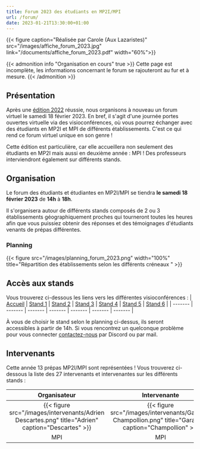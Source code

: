 ```yaml
---
title: Forum 2023 des étudiants en MP2I/MPI
url: /forum/
date: 2023-01-21T13:30:00+01:00
---
```


{{< figure caption="Réalisée par Carole (Aux Lazaristes)" src="/images/affiche_forum_2023.jpg" link="/documents/affiche_forum_2023.pdf" width="60%">}}

{{< admonition info "Organisation en cours" true >}}
Cette page est incomplète, les informations concernant le forum se rajouteront au fur et à mesure.
{{< /admonition >}}

## Présentation

Après une [édition 2022](/posts/forum-2022/) réussie, nous organisons à nouveau un forum virtuel le samedi 18 février 2023.
En bref, il s'agit d'une journée portes ouvertes virtuelle via des visioconférences, où vous pourrez échanger avec des étudiants en MP2I et MPI de différents établissements. C'est ce qui rend ce forum virtuel unique en son genre !

Cette édition est particulière, car elle accueillera non seulement des étudiants en MP2I mais aussi en deuxième année : MPI !
Des professeurs interviendront également sur différents stands.

## Organisation

Le forum des étudiants et étudiantes en MP2I/MPI se tiendra **le samedi 18 février 2023** de **14h** à **18h**.

Il s'organisera autour de différents stands composés de 2 ou 3 établissements géographiquement proches qui tourneront toutes les heures afin que vous puissiez obtenir des réponses et des témoignages d'étudiants venants de prépas différentes.

### Planning

{{< figure src="/images/planning_forum_2023.png" width="100%" title="Répartition des établissements selon les différents créneaux " >}}

## Accès aux stands

Vous trouverez ci-dessous les liens vers les différentes visioconférences :
| [Accueil](https://visio-agents.education.fr/meeting/signin/173035/creator/96179/hash/4ea91a86df0b01f4604f24340e26386b80902a9f) | [Stand 1](https://visio-agents.education.fr/meeting/signin/173016/creator/96179/hash/5ffb83b8c8d250281f5eeb1b7db456491fca5361) | [Stand 2](https://visio-agents.education.fr/meeting/signin/173019/creator/96179/hash/e056a701f6b4b1b2b24f0b4ea292abe252702141) | [Stand 3](https://visio-agents.education.fr/meeting/signin/173021/creator/96179/hash/98ea85dd3cf04b6b0981fe051af0dd28aa1a63f4) | [Stand 4](https://visio-agents.education.fr/meeting/signin/173024/creator/96179/hash/8b6564fe89032fc46b05448ed27d119aa57ca731) | [Stand 5](https://visio-agents.education.fr/meeting/signin/173025/creator/96179/hash/d4eb6b3336325c361d40c15af8ff92c0cc208a51) | [Stand 6](https://visio-agents.education.fr/meeting/signin/173027/creator/96179/hash/a70a8d876d6de8c7dcecfb3e66e8362cc34850eb) |
| ------- | ------- | ------- | ------- | ------- | ------- | ------- |

À vous de choisir le stand selon le planning ci-dessus, ils seront accessibles à partir de 14h. Si vous rencontrez un quelconque problème pour vous connecter [contactez-nous](https://prepas-mp2i.fr/contact/) par Discord ou par mail.

## Intervenants

Cette année 13 prépas MP2I/MPI sont représentées !
Vous trouverez ci-dessous la liste des 27 intervenants et intervenantes sur les différents stands :

| Organisateur | Intervenante | Intervenant | Intervenant | Intervenant | Intervenant | Intervenant | Intervenant | Intervenant | Intervenante | Intervenant | Intervenant | Intervenant | Intervenant | Intervenant | Intervenant | Intervenant | Intervenant | Intervenant | Intervenante | Intervenant | Intervenant | Intervenant | Intervenant | Intervenant | Intervenant | Intervenant | Intervenant |
|:---:|:---:|:----:|:----:|:---:|:---:|:---:|:----:|:---:|:---:|:----:|:---:|:----:|:----:|:----:|:----:|:---:|:----:|:----:|:----:|:----:|:---:|:----:|:----:|:----:|:----:|:----:|:----:|
| {{< figure src="/images/intervenants/Adrien Descartes.png" title="Adrien" caption="Descartes" >}} | {{< figure src="/images/intervenants/Garance Champollion.png" title="Garance" caption="Champollion" >}} | {{< figure src="/images/intervenants/Jeremy CIV.gif" title="Jeremy" caption="CIV" >}} | {{< figure src="/images/intervenants/Victor Lesage.png" title="Victor" caption="Lesage" >}} | {{< figure src="/images/intervenants/Timothée Saint Louis.png" title="Timothée" caption="Saint-Louis" >}} | {{< figure src="/images/intervenants/Alain Gay Lussac.png" title="Alain" caption="Gay-Lussac" >}} | {{< figure src="/images/intervenants/Younes Lycée du Parc.png" title="Younes" caption="Lycée du Parc" >}} | {{< figure src="/images/intervenants/Gaëtan Lesage.png" title="Gaëtan" caption="Lesage" >}} | {{< figure src="/images/intervenants/unknown.png" title="Pacôme" caption="Descartes" >}} | {{< figure src="/images/intervenants/Margaux Carnot.png" title="Margaux" caption="Carnot" >}} | {{< figure src="/images/intervenants/Hugo Carnot.png" title="Hugo" caption="Carnot" >}} | {{< figure src="/images/intervenants/Maxime Champollion.png" title="Maxime" caption="Champollion" >}} | {{< figure src="/images/intervenants/unknown.png" title="Hugo" caption="Clémenceau" >}} | {{< figure src="/images/intervenants/Sacha Descartes.png" title="Sacha" caption="Descartes" >}} | {{< figure src="/images/intervenants/Tristan Fermat.png" title="Tristan" caption="Fermat" >}} | {{< figure src="/images/intervenants/Antonin Fermat.png" title="Antonin" caption="Fermat" >}} | {{< figure src="/images/intervenants/Médéric Victor Hugo.png" title="Médéric" caption="Victor Hugo" >}} | {{< figure src="/images/intervenants/Tom Lesage.png" title="Tom" caption="Lesage" >}} | {{< figure src="/images/intervenants/Elouan Champollion.png" title="Elouan" caption="Champollion" >}} | {{< figure src="/images/intervenants/Emilie Gay-Lussac.png" title="Emilie" caption="Gay-Lussac" >}} | {{< figure src="/images/intervenants/Lucas Gay-Lussac.png" title="Lucas" caption="Gay-Lussac" >}} | {{< figure src="/images/intervenants/unknown.png" title="Iwan" caption="Clémenceau" >}} | {{< figure src="/images/intervenants/Pierre Clémenceau.png" title="Pierre" caption="Clémenceau" >}} | {{< figure src="/images/intervenants/Mattéo Champollion.png" title="Mattéo" caption="Champollion" >}} | {{< figure src="/images/intervenants/unknown.png" title="Enzo" caption="Camille Guérin" >}} | {{< figure src="/images/intervenants/unknown.png" title="Gurvan" caption="Camille Guérin" >}} | {{< figure src="/images/intervenants/unknown.png" title="Alexandre" caption="Roosevelt" >}} | {{< figure src="/images/intervenants/unknown.png" title="Sacha" caption="Roosevelt" >}} |
| MPI | MPI | MP2I | MP2I | MPI | MPI | MPI | MP2I | MPI | MPI | MP2I | MPI | MP2I | MP2I | MP2I | MP2I | MPI | MP2I | MP2I | MP2I | MP2I | MPI | MP2I | MP2I | MP2I | MP2I | MP2I | MP2I |
